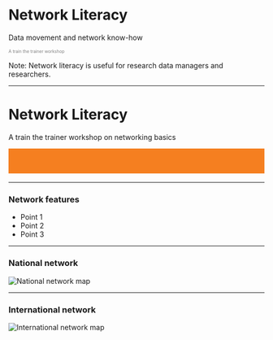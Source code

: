 # Network Literacy
Data movement and network know-how
<p style="font-size:0.6em; color:gray">A train the trainer workshop</p> 


Note:
Network literacy is useful for research data managers and researchers. 

---
# Network Literacy

A train the trainer workshop on networking basics

![](AARNet-specific/AARNet_single_line.png)

---

### Network features

- Point 1
- Point 2
- Point 3

---
### National network
![National network map](AARNet-specific/AARNet_National_Network_Map_082017.png&size=contain)

---
### International network
![International network map](https://www.aarnet.edu.au/images/uploads/main/AARNet_International_Map_082017.png)
